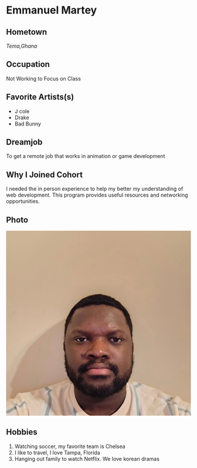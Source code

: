 # **Emmanuel Martey**

## Hometown
*Tema,Ghana*

## Occupation
Not Working to Focus on Class

## Favorite Artists(s)
- J cole
- Drake
- Bad Bunny

## Dreamjob
To get a remote job that works in animation or game development

## Why I Joined Cohort
I needed the in person experience to help my better my understanding of web development. This program provides useful resources and networking opportunities.

## Photo
![alt text](image-1.png)


## Hobbies
1. Watching soccer, my favorite team is Chelsea
2. I like to travel, I love Tampa, Florida
3. Hanging out family to watch Netflix. We love korean dramas


